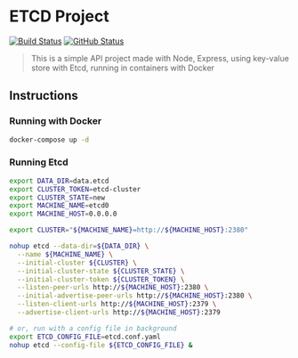 # ETCD Project

[![Build Status](https://badgen.net/travis/julio-cesar-development/etcd-project?icon=travis)](https://travis-ci.com/julio-cesar-development/etcd-project)
[![GitHub Status](https://badgen.net/github/status/julio-cesar-development/etcd-project)](https://github.com/julio-cesar-development/etcd-project)

> This is a simple API project made with Node, Express, using key-value store with Etcd, running in containers with Docker

## Instructions

### Running with Docker

```bash
docker-compose up -d
```

### Running Etcd

```bash
export DATA_DIR=data.etcd
export CLUSTER_TOKEN=etcd-cluster
export CLUSTER_STATE=new
export MACHINE_NAME=etcd0
export MACHINE_HOST=0.0.0.0

export CLUSTER="${MACHINE_NAME}=http://${MACHINE_HOST}:2380"

nohup etcd --data-dir=${DATA_DIR} \
  --name ${MACHINE_NAME} \
  --initial-cluster ${CLUSTER} \
  --initial-cluster-state ${CLUSTER_STATE} \
  --initial-cluster-token ${CLUSTER_TOKEN} \
  --listen-peer-urls http://${MACHINE_HOST}:2380 \
  --initial-advertise-peer-urls http://${MACHINE_HOST}:2380 \
  --listen-client-urls http://${MACHINE_HOST}:2379 \
  --advertise-client-urls http://${MACHINE_HOST}:2379

# or, run with a config file in background
export ETCD_CONFIG_FILE=etcd.conf.yaml
nohup etcd --config-file ${ETCD_CONFIG_FILE} &
```
